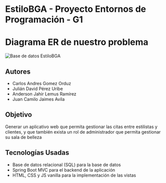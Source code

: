 # EstiloBGA - Proyecto Entornos de Programación - G1

# Diagrama ER de nuestro problema
![Base de datos EstiloBGA](https://github.com/user-attachments/assets/8c7b5407-0add-47c7-be8d-e7788c278735)


## Autores

* Carlos Andres Gomez Orduz
* Julián David Pérez Uribe
* Anderson Jahir Lemus Ramírez
* Juan Camilo Jaimes Avila

## Objetivo
Generar un aplicativo web que permita gestionar las citas entre estilistas y clientes, y que también exista un rol de administrador que permita gestionar su sala de belleza

## Tecnologías Usadas

* Base de datos relacional (SQL) para la base de datos
* Spring Boot MVC para el backend de la aplicación
* HTML, CSS y JS vanilla para la implementación de las vistas

